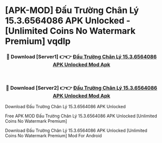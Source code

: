# [APK-MOD] Đấu Trường Chân Lý 15.3.6564086 APK Unlocked - [Unlimited Coins No Watermark Premium] vqdlp



<div align="center">
<h3>🔴 Download [Server1] 👉👉 <a href="https://momento.my/?title=Đấu_Trường_Chân_Lý_15.3.6564086_APK_Unlocked">Đấu Trường Chân Lý 15.3.6564086 APK Unlocked Mod Apk</a></h3><br>

<h3>🔴 Download [Server2] 👉👉 <a href="https://momento.my/?title=Đấu_Trường_Chân_Lý_15.3.6564086_APK_Unlocked">Đấu Trường Chân Lý 15.3.6564086 APK Unlocked Mod Apk</a></h3>
</div>



Download Đấu Trường Chân Lý 15.3.6564086 APK Unlocked 

Free APK MOD Đấu Trường Chân Lý 15.3.6564086 APK Unlocked [Unlimited Coins No Watermark Premium]

Download Đấu Trường Chân Lý 15.3.6564086 APK Unlocked [Unlimited Coins No Watermark Premium] Mod For Android
